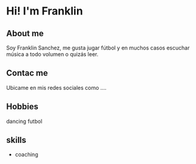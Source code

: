 # Hi! I'm Franklin 

## About me
Soy Franklin Sanchez, me gusta jugar fútbol y en muchos casos escuchar música a todo volumen o quizás leer.

## Contac me
 Ubicame en mis redes sociales como ....
 

## Hobbies
dancing 
futbol

## skills 
- coaching
